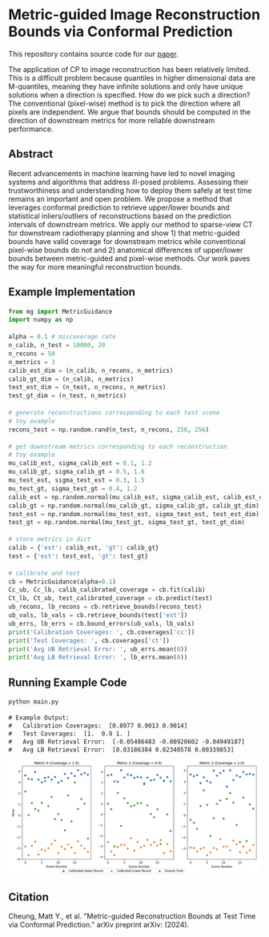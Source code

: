 # Metric-guided Image Reconstruction Bounds via Conformal Prediction

This repository contains source code for our [paper](https://arxiv.org).

The application of CP to image reconstruction has been relatively limited.
This is a difficult problem because quantiles in higher dimensional data are M-quantiles, meaning they have infinite solutions and only have unique solutions when a direction is specified. How do we pick such a direction? The conventional (pixel-wise) method is to pick the direction where all pixels are independent. We argue that bounds should be computed in the direction of downstream metrics for more reliable downstream performance.

## Abstract

Recent advancements in machine learning have led to novel imaging systems and algorithms that address ill-posed problems. 
Assessing their trustworthiness and understanding how to deploy them safely at test time remains an important and open problem.
We propose a method that leverages conformal prediction to retrieve upper/lower bounds and statistical inliers/outliers of reconstructions based on the prediction intervals of downstream metrics.
We apply our method to sparse-view CT for downstream radiotherapy planning and show 1) that metric-guided bounds have valid coverage for downstream metrics while conventional pixel-wise bounds do not and 2) anatomical differences of upper/lower bounds between metric-guided and pixel-wise methods.
Our work paves the way for more meaningful reconstruction bounds.

## Example Implementation
```python
from mg import MetricGuidance
import numpy as np

alpha = 0.1 # miscoverage rate
n_calib, n_test = 10000, 20
n_recons = 50
n_metrics = 3
calib_est_dim = (n_calib, n_recons, n_metrics)
calib_gt_dim = (n_calib, n_metrics)
test_est_dim = (n_test, n_recons, n_metrics)
test_gt_dim = (n_test, n_metrics)

# generate reconstructions corresponding to each test scene
# toy example
recons_test = np.random.rand(n_test, n_recons, 256, 256)

# get downstream metrics corresponding to each reconstruction
# toy example
mu_calib_est, sigma_calib_est = 0.1, 1.2
mu_calib_gt, sigma_calib_gt = 0.5, 1.6
mu_test_est, sigma_test_est = 0.3, 1.5
mu_test_gt, sigma_test_gt = 0.4, 1.2
calib_est = np.random.normal(mu_calib_est, sigma_calib_est, calib_est_dim)
calib_gt = np.random.normal(mu_calib_gt, sigma_calib_gt, calib_gt_dim)
test_est = np.random.normal(mu_test_est, sigma_test_est, test_est_dim)
test_gt = np.random.normal(mu_test_gt, sigma_test_gt, test_gt_dim)

# store metrics in dict
calib = {'est': calib_est, 'gt': calib_gt}
test = {'est': test_est, 'gt': test_gt}

# calibrate and test
cb = MetricGuidance(alpha=0.1)
Cc_ub, Cc_lb, calib_calibrated_coverage = cb.fit(calib)
Ct_lb, Ct_ub, test_calibrated_coverage = cb.predict(test)
ub_recons, lb_recons = cb.retrieve_bounds(recons_test)
ub_vals, lb_vals = cb.retrieve_bounds(test['est'])
ub_errs, lb_errs = cb.bound_errors(ub_vals, lb_vals)
print('Calibration Coverages: ', cb.coverages['cc'])
print('Test Coverages: ', cb.coverages['ct'])
print('Avg UB Retrieval Error: ', ub_errs.mean(0))
print('Avg LB Retrieval Error: ', lb_errs.mean(0))
```

## Running Example Code
```
python main.py

# Example Output:
# 	Calibration Coverages:  [0.8977 0.9013 0.9014]
# 	Test Coverages:  [1.  0.9 1. ]
# 	Avg UB Retrieval Error:  [-0.05486483 -0.00920602 -0.04949187]
# 	Avg LB Retrieval Error:  [0.03186384 0.02340578 0.00339853]
```

![Example Output](./example_output.png)

## Citation
Cheung, Matt Y., et al. "Metric-guided Reconstruction Bounds at Test Time via Conformal Prediction." arXiv preprint arXiv: (2024).